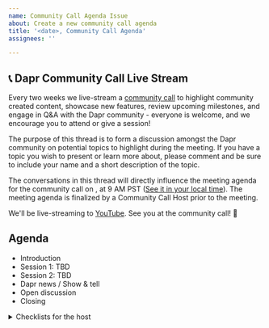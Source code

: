 ```yaml
---
name: Community Call Agenda Issue
about: Create a new community call agenda
title: '<date>, Community Call Agenda'
assignees: ''

---
```


## 📞 Dapr Community Call Live Stream

Every two weeks we live-stream a [community call](../#community-meetings) to highlight community created content, showcase new features, review upcoming milestones, and engage in Q&A with the Dapr community - everyone is welcome, and we encourage you to attend or give a session!

The purpose of this thread is to form a discussion amongst the Dapr community on potential topics to highlight during the meeting. If you have a topic you wish to present or learn more about, please comment and be sure to include your name and a short description of the topic.

<!--
!!!REMINDER!!!

- Update the <Date> field in the paragraph below. The time is usually at 9 AM PST.
- Make sure to update the timeanddate.com URL in the correct date/time format: `YYYYMMDDThh` (e.g. 20230531T09 is 2023 May 31st, 9 AM).
-->

The conversations in this thread will directly influence the meeting agenda for the community call on <Date>, at 9 AM PST ([See it in your local time](https://www.timeanddate.com/worldclock/fixedtime.html?iso=YYYYMMDDT09&p1=234&msg=Dapr+Community+Call)). The meeting agenda is finalized by a Community Call Host prior to the meeting.

We'll be live-streaming to [YouTube](https://www.youtube.com/@DaprDev/streams). See you at the community call! 👋

## Agenda

- Introduction
- Session 1: TBD
- Session 2: TBD
- Dapr news / Show & tell
- Open discussion
- Closing

 <details>
    <summary>Checklists for the host</summary>

### Before the meeting

- [ ] Find speakers
- [ ] Collect Dapr news (blog posts & videos found on social media, and show-and-tell Discord channel)
- [ ] Prepare slide deck
- [ ] Send meeting invite to the speakers
- [ ] Announce the meeting on social media
  - [ ] 1 week before
  - [ ] 1 day before
  - [ ] 1 hour before

### During the meeting

- Welcome & announce that the meeting will be recorded
- Start the recording
- Show the agenda
- Welcome first speaker
- First session
- Q&A first session
- Welcome second speaker
- Second session
- Q&A second session
- Show Dapr related news, posts, videos.
- Open discussion
- Closing & mention Dapr Discord channel

### After the meeting

- [ ] Add chapters to the video
- [ ] Add links to the video description
  - [ ] Read-only link to slides
  - [ ] [Dapr Discord link](http://bit.ly/dapr-discord)
  - [ ] Other relevant links related to the sessions
- [ ] Announce the published video on social media
- [ ] Close this issue

</details>
